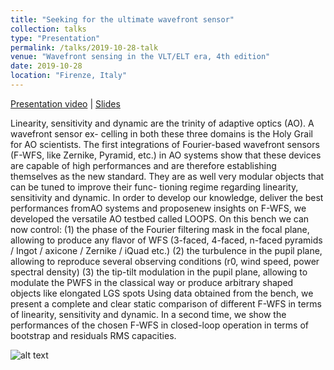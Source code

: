 ```yaml
---
title: "Seeking for the ultimate wavefront sensor"
collection: talks
type: "Presentation"
permalink: /talks/2019-10-28-talk
venue: "Wavefront sensing in the VLT/ELT era, 4th edition"
date: 2019-10-28
location: "Firenze, Italy"
---
```


[Presentation video](https://www.youtube.com/watch?v=LYOIZS731-8) \| [Slides](/files/slides1.pdf)

 Linearity, sensitivity and dynamic are the trinity of adaptive optics (AO). A wavefront sensor ex- celling in both these three domains is the Holy Grail for AO scientists. The first integrations of Fourier-based wavefront sensors (F-WFS, like Zernike, Pyramid, etc.) in AO systems show that these devices are capable of high performances and are therefore establishing themselves as the new standard. They are as well very modular objects that can be tuned to improve their func- tioning regime regarding linearity, sensitivity and dynamic. In order to develop our knowledge, deliver the best performances fromAO systems and proposenew insights on F-WFS, we developed the versatile AO testbed called LOOPS. On this bench we can now control: (1) the phase of the Fourier filtering mask in the focal plane, allowing to produce any flavor of WFS (3-faced, 4-faced, n-faced pyramids / Ingot / axicone / Zernike / iQuad etc.) (2) the turbulence in the pupil plane, allowing to reproduce several observing conditions (r0, wind speed, power spectral density) (3) the tip-tilt modulation in the pupil plane, allowing to modulate the PWFS in the classical way or produce arbitrary shaped objects like elongated LGS spots Using data obtained from the bench, we present a complete and clear static comparison of different F-WFS in terms of linearity, sensitivity and dynamic. In a second time, we show the performances of the chosen F-WFS in closed-loop operation in terms of bootstrap and residuals RMS capacities.

![alt text](https://indico.ict.inaf.it/event/840/images/631-group_photo_20191029_170140.jpg)